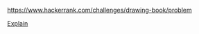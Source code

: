 https://www.hackerrank.com/challenges/drawing-book/problem

[Explain](https://www.hackerrank.com/challenges/drawing-book/forum/comments/588382)
